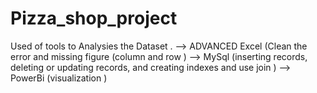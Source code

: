 # Pizza_shop_project
Used of tools to Analysies the Dataset .
--> ADVANCED Excel (Clean the error and missing figure (column and row )
--> MySql (inserting records, deleting or updating records, and creating indexes and use join )
--> PowerBi (visualization )
